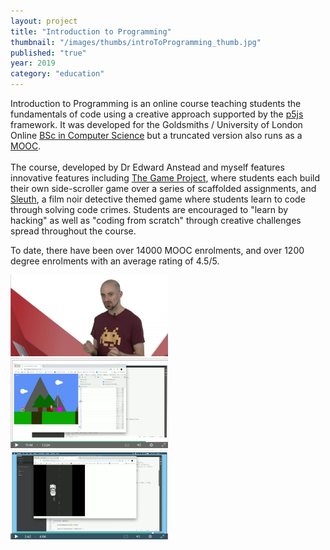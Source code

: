 ```yaml
---
layout: project
title: "Introduction to Programming"
thumbnail: "/images/thumbs/introToProgramming_thumb.jpg"
published: "true"
year: 2019
category: "education"
---
```




<div class="projectIntro">
Introduction to Programming is an online course teaching students the fundamentals of code using a creative approach supported by the <a href="http://p5js.org" target="_blank">p5js</a> framework. It was developed for the Goldsmiths / University of London Online <a href="https://www.coursera.org/degrees/bachelor-of-science-computer-science-london" target="_blank">BSc in Computer Science</a> but a truncated version also runs as a <a href="https://www.coursera.org/learn/introduction-to-computer-programming" target="_blank">MOOC</a>.
<br><br>
The course, developed by Dr Edward Anstead and myself features innovative features including <a href="http://doc.gold.ac.uk/www/118/" target="_blank">The Game Project</a>, where students each build their own side-scroller game over a series of scaffolded assignments, and <a href="/projects/sleuth.html" target="_blank">Sleuth</a>, a film noir detective themed game where students learn to code through solving code crimes. Students are encouraged to "learn by hacking" as well as "coding from scratch" through creative challenges spread throughout the course.

To date, there have been over 14000 MOOC enrolments, and  over 1200 degree enrolments with an average rating of 4.5/5.
</div>

<div class="projectImages">
<a href="/images/introToProgramming/itp2.jpg"><img class="postImg" src="/images/introToProgramming/itp2.jpg" width="50%"></a>
<a href="/images/introToProgramming/itp4.jpg"><img class="postImg" src="/images/introToProgramming/itp4.jpg" width="50%"></a>
<a href="/images/introToProgramming/itp6.jpg"><img class="postImg" src="/images/introToProgramming/itp6.jpg" width="50%"></a>
</div>
